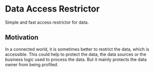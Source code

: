 # Data Access Restrictor

Simple and fast access restrictor for data.

## Motivation

In a connected world, it is sometimes better to restrict the data, which is accessible.
This could help to protect the data, the data sources or the business logic used to process the data.
But it mainly protects the data owner from being profiled.
